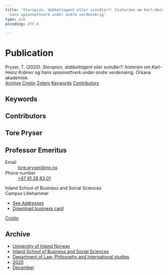 ```yaml
---
title: 'Storspion, dobbeltagent eller svindler?: historien om Karl-Heinz Krämer og
  hans spionnettverk under andre verdenskrig'
type: pub
encoding: UTF-8

---
```

<h1>Publication</h1>
<article id="csl-bib-container-ZK9T3T9I" class="csl-bib-container">
  <div class="csl-bib-body"> <div class="csl-entry">Pryser, T. (2020). <i>Storspion, dobbeltagent eller svindler?: historien om Karl-Heinz Krämer og hans spionnettverk under andre verdenskrig</i>. Orkana akademisk.</div> </div>
  <div class="csl-bib-buttons">
    <a href="#taxonomy-article-ZK9T3T9I" alt="archive" class="csl-bib-button">Archive</a>
    <a href="https://app.cristin.no/results/show.jsf?id=1858018" alt="Cristin" class="csl-bib-button">Cristin</a>
    <a href="http://zotero.org/groups/5881554/items/ZK9T3T9I" alt="Zotero" class="csl-bib-button">Zotero</a>
    <a href="#keywords-article-ZK9T3T9I" alt="keywords" class="csl-bib-button">Keywords</a>
    <a href="#contributors-article-ZK9T3T9I" alt="contributors" class="csl-bib-button">Contributors</a>
  </div>
  <div id="csl-bib-meta-container-ZK9T3T9I"></div>
</article>
<div id="csl-bib-meta-ZK9T3T9I" class="csl-bib-meta">
  <article id="keywords-article-ZK9T3T9I" class="keywords-article">
    <h1>Keywords</h1>
    
  </article>
  <article id="contributors-article-ZK9T3T9I" class="contributors-article">
    <h1>Contributors</h1>
    <div class="personas"> <div class="vrtx-hinn-person-card"> <div class="photo"> <i class="lar la-user-circle missing-person"></i> </div> <div class="info"> <hgroup><h1>Tore Pryser</h1> <h2>Professor Emeritus</h2> </hgroup><dl> <dt>Email</dt> <dd> <a href="mailto:tore.pryser@inn.no">tore.pryser@inn.no</a> </dd> <dt>Phone number</dt> <dd><a href="tel:+4761288301"> +47 61 28 83 01 </a></dd> </dl> <p> Inland School of Business and Social Sciences<br> Campus Lillehammer </p> <ul class="vrtx-hinn-links"> <li><a href="https://www.inn.no/english/find-an-employee/tore-pryser.html#vrtx-hinn-addresses">See Addresses</a></li> <li><a href="https://www.inn.no/english/find-an-employee/tore-pryser.html?vrtx=vcf">Download business card</a></li> </ul> </div> </div> <a href="https://app.cristin.no/persons/show.jsf?id=339015" alt="Cristin URL" class="personas-cristin">Cristin</a> </div>
  </article>
  <article id="taxonomy-article-ZK9T3T9I" class="taxonomy-article">
    <h1>Archive</h1>
    <ul>
      <li><a href="{{< params subfolder >}}en/archive/?key=3DCRN523">University of Inland Norway</a></li>
      <li><a href="{{< params subfolder >}}en/archive/?key=DU8Q9LN9">Inland School of Business and Social Sciences</a></li>
      <li><a href="{{< params subfolder >}}en/archive/?key=ITYAG68H">Department of Law, Philosophy and International studies</a></li>
      <li><a href="{{< params subfolder >}}en/archive/?key=JASBEF8B">2020</a></li>
      <li><a href="{{< params subfolder >}}en/archive/?key=IRQF34UE">December</a></li>
    </ul>
  </article>
</div>
